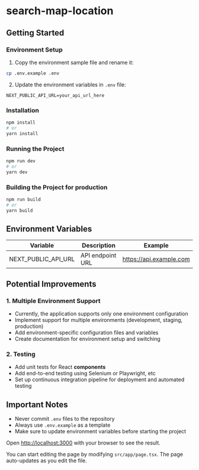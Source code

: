 # search-map-location

## Getting Started

### Environment Setup

1. Copy the environment sample file and rename it:

```bash
cp .env.example .env
```

2. Update the environment variables in `.env` file:

```env
NEXT_PUBLIC_API_URL=your_api_url_here
```

### Installation

```bash
npm install
# or
yarn install
```

### Running the Project

```bash
npm run dev
# or
yarn dev
```

### Building the Project for production

```bash
npm run build
# or
yarn build
```

## Environment Variables

| Variable            | Description      | Example                 |
| ------------------- | ---------------- | ----------------------- |
| NEXT_PUBLIC_API_URL | API endpoint URL | https://api.example.com |

## Potential Improvements

### 1. Multiple Environment Support

- Currently, the application supports only one environment configuration
- Implement support for multiple environments (development, staging, production)
- Add environment-specific configuration files and variables
- Create documentation for environment setup and switching

### 2. Testing

- Add unit tests for React **components**
- Add end-to-end testing using Selenium or Playwright, etc
- Set up continuous integration pipeline for deployment and automated testing

## Important Notes

- Never commit `.env` files to the repository
- Always use `.env.example` as a template
- Make sure to update environment variables before starting the project

Open [http://localhost:3000](http://localhost:3000) with your browser to see the result.

You can start editing the page by modifying `src/app/page.tsx`. The page auto-updates as you edit the file.
